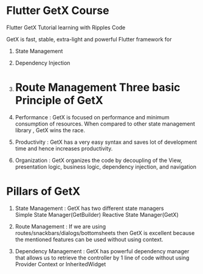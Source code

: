 # Flutter GetX Course

Flutter GetX Tutorial learning with Ripples Code

GetX is fast, stable, extra-light and powerful Flutter framework for
1. State Management
2. Dependency Injection
3. Route Management
   Three basic Principle of GetX
   =========================
1. Performance : GetX is focused on performance and minimum consumption of resources. When compared to other state management library , GetX wins the race.

2. Productivity : GetX has a very easy syntax and saves lot of development time and hence increases productivity.

3. Organization : GetX organizes the code by decoupling of the View, presentation logic, business logic, dependency injection, and navigation

Pillars of GetX
===============
1. State Management : GetX has two different state managers		
   Simple State Manager(GetBuilder)
   Reactive State Manager(GetX)

2. Route Management : If we are using routes/snackbars/dialogs/bottomsheets  then GetX is excellent because the mentioned features can be used without using context.

3. Dependency Management : GetX has powerful dependency manager that allows us to retrieve the controller by 1 line of code without using Provider Context or InheritedWidget
